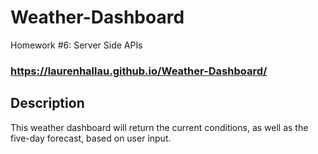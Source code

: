# Weather-Dashboard
Homework #6: Server Side APIs

### https://laurenhallau.github.io/Weather-Dashboard/

## Description
This weather dashboard will return the current conditions, as well as the five-day forecast, based on user input. 

